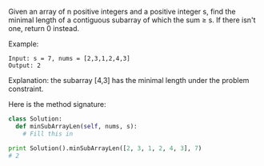 Given an array of n positive integers and a positive integer s, find the minimal length of a contiguous subarray of which the sum ≥ s. If there isn't one, return 0 instead.

Example:
```
Input: s = 7, nums = [2,3,1,2,4,3]
Output: 2
```

Explanation: the subarray [4,3] has the minimal length under the problem constraint.


Here is the method signature:

```python
class Solution:
  def minSubArrayLen(self, nums, s):
    # Fill this in

print Solution().minSubArrayLen([2, 3, 1, 2, 4, 3], 7)
# 2
```